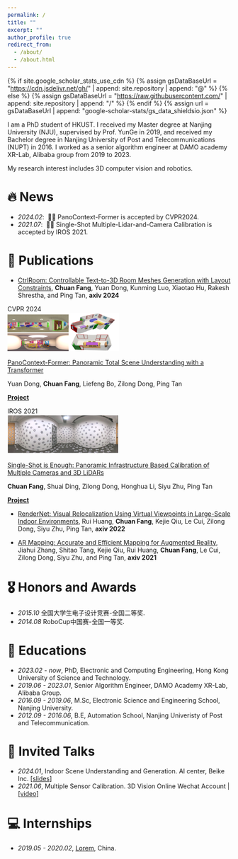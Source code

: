 ```yaml
---
permalink: /
title: ""
excerpt: ""
author_profile: true
redirect_from: 
  - /about/
  - /about.html
---
```


{% if site.google_scholar_stats_use_cdn %}
{% assign gsDataBaseUrl = "https://cdn.jsdelivr.net/gh/" | append: site.repository | append: "@" %}
{% else %}
{% assign gsDataBaseUrl = "https://raw.githubusercontent.com/" | append: site.repository | append: "/" %}
{% endif %}
{% assign url = gsDataBaseUrl | append: "google-scholar-stats/gs_data_shieldsio.json" %}

<span class='anchor' id='about-me'></span>

I am a PhD student of HKUST. I received my Master degree at Nanjing University (NJU), supervised by Prof. YunGe in 2019, and received my Bachelor degree in Nanjing University of Post and Telecommunications (NUPT) in 2016. I worked as a senior algorithm engineer at DAMO academy XR-Lab, Alibaba group from 2019 to 2023.

My research interest includes 3D computer vision and robotics. 
<!-- I have published more than 100 papers at the top international AI conferences with total <a href='https://scholar.google.com/citations?user=DhtAFkwAAAAJ'>google scholar citations <strong><span id='total_cit'>260000+</span></strong></a> (You can also use google scholar badge <a href='https://scholar.google.com/citations?user=DhtAFkwAAAAJ'><img src="https://img.shields.io/endpoint?url={{ url | url_encode }}&logo=Google%20Scholar&labelColor=f6f6f6&color=9cf&style=flat&label=citations"></a>). -->


# 🔥 News
- *2024.02*: &nbsp;🎉🎉 PanoContext-Former is accepted by CVPR2024. 
- *2021.07*: &nbsp;🎉🎉 Single-Shot Multiple-Lidar-and-Camera Calibration is accepted by IROS 2021. 

# 📝 Publications 

- [CtrlRoom: Controllable Text-to-3D Room Meshes Generation with Layout Constraints](https://arxiv.org/abs/2310.03602), **Chuan Fang**, Yuan Dong, Kunming Luo, Xiaotao Hu, Rakesh Shrestha, and Ping Tan, **axiv 2024**
</div>

<div class='paper-box'><div class='paper-box-image'><div><div class="badge">CVPR 2024</div><img src='images/panocontext-former-teaser.png' alt="sym" width="50%"></div></div>
<div class='paper-box-text' markdown="1">

[PanoContext-Former: Panoramic Total Scene Understanding with a Transformer](https://arxiv.org/pdf/2305.12497.pdf)

Yuan Dong, **Chuan Fang**, Liefeng Bo, Zilong Dong, Ping Tan

[**Project**](https://fangchuan.github.io/PanoContext-Former/) <strong><span class='show_paper_citations' data='DhtAFkwAAAAJ:ALROH1vI_8AC'></span></strong>
</div>
</div>

<div class='paper-box'><div class='paper-box-image'><div><div class="badge">IROS 2021</div><img src='images/single-shot-teaser.png' alt="sym" width="50%"></div></div>
<div class='paper-box-text' markdown="1">

[Single-Shot is Enough: Panoramic Infrastructure Based Calibration of Multiple Cameras and 3D LiDARs](https://arxiv.org/pdf/2103.12941.pdf)

**Chuan Fang**, Shuai Ding, Zilong Dong, Honghua Li, Siyu Zhu, Ping Tan

[**Project**](https://github.com/alibaba/multiple-cameras-and-3D-LiDARs-extrinsic-calibration) <strong><span class='show_paper_citations' data='DhtAFkwAAAAJ:ALROH1vI_8AC'></span></strong>
</div>
</div>

- [RenderNet: Visual Relocalization Using Virtual Viewpoints in Large-Scale Indoor Environments](https://arxiv.org/abs/2103.14846), Rui Huang, **Chuan Fang**, Kejie Qiu, Le Cui, Zilong Dong, Siyu Zhu, Ping Tan, **axiv 2022**
</div>

- [AR Mapping: Accurate and Efficient Mapping for Augmented Reality](https://arxiv.org/abs/2310.03602), Jiahui Zhang, Shitao Tang, Kejie Qiu, Rui Huang, **Chuan Fang**, Le Cui, Zilong Dong, Siyu Zhu, and Ping Tan, **axiv 2021**



# 🎖 Honors and Awards
- *2015.10* 全国大学生电子设计竞赛-全国二等奖. 
- *2014.08* RoboCup中国赛-全国一等奖. 

# 📖 Educations
- *2023.02 - now*, PhD, Electronic and Computing Engineering, Hong Kong University of Science and Technology. 
- *2019.06 - 2023.01*, Senior Algorithm Engineer, DAMO Academy XR-Lab, Alibaba Group. 
- *2016.09 - 2019.06*, M.Sc, Electronic Science and Engineering School, Nanjing University. 
- *2012.09 - 2016.06*, B.E, Automation School, Nanjing Univeristy of Post and Telecommunication. 

# 💬 Invited Talks
- *2024.01*, Indoor Scene Understanding and Generation. AI center, Beike Inc. [\[slides\]](https://github.com/)
- *2021.06*, Multiple Sensor Calibration. 3D Vision Online Wechat Account \| [\[video\]](https://github.com/)

# 💻 Internships
- *2019.05 - 2020.02*, [Lorem](https://github.com/), China.